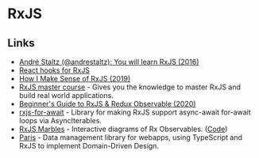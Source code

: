 # RxJS

## Links

* [André Staltz \(@andrestaltz\): You will learn RxJS \(2016\)](https://www.youtube.com/watch?v=uQ1zhJHclvs)
* [React hooks for RxJS](https://github.com/LeetCode-OpenSource/rxjs-hooks)
* [How I Make Sense of RxJS \(2019\)](https://dev.to/laurieontech/how-i-make-sense-of-rxjs-5d3g)
* [RxJS master course](https://ultimatecourses.com/courses/rxjs) - Gives you the knowledge to master RxJS and build real world applications.
* [Beginner's Guide to RxJS & Redux Observable \(2020\)](https://www.freecodecamp.org/news/beginners-guide-to-rxjs-redux-observables/)
* [rxjs-for-await](https://github.com/benlesh/rxjs-for-await) - Library for making RxJS support async-await for-await loops via AsyncIterables.
* [RxJS Marbles](https://rxmarbles.com/) - Interactive diagrams of Rx Observables. \([Code](https://github.com/staltz/rxmarbles)\)
* [Paris](https://github.com/microsoft/paris) - Data management library for webapps, using TypeScript and RxJS to implement Domain-Driven Design.

